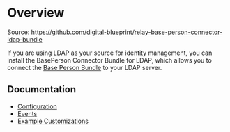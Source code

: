 # Overview

Source: https://github.com/digital-blueprint/relay-base-person-connector-ldap-bundle

If you are using LDAP as your source for identity management, you can install
the BasePerson Connector Bundle for LDAP, which allows you to connect the [Base
Person Bundle](https://github.com/digital-blueprint/relay-base-person-bundle) to your LDAP server.

## Documentation

* [Configuration](./config.md)
* [Events](./events.md)
* [Example Customizations](./examples.md)
